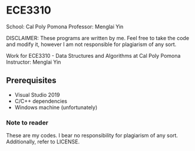 # ECE3310

School: Cal Poly Pomona
Professor: Menglai Yin

DISCLAIMER: These programs are written by me. Feel free to take the code and modify it, however I am not responsible for plagiarism of any sort.

Work for ECE3310 - Data Structures and Algorithms at Cal Poly Pomona  
Instructor: Menglai Yin

## Prerequisites
  - Visual Studio 2019
  - C/C++ dependencies 
  - Windows machine (unfortunately)
  
### Note to reader
  These are my codes. I bear no responsibility for plagiarism of any sort.
  Additionally, refer to LICENSE.


